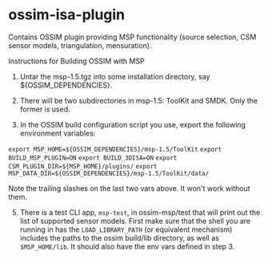 # ossim-isa-plugin
Contains OSSIM plugin providing MSP functionality (source selection, CSM sensor models, triangulation, mensuration). 

Instructions for Building OSSIM with MSP

1. Untar the msp-1.5.tgz into some installation directory, say ${OSSIM_DEPENDENCIES}.

2. There will be two subdirectories in msp-1.5: ToolKit and SMDK. Only the former is used.

3. In the OSSIM build configuration script you use, export the following environment variables:

  `export MSP_HOME=${OSSIM_DEPENDENCIES}/msp-1.5/ToolKit`
  `export BUILD_MSP_PLUGIN=ON`
  `export BUILD_3DISA=ON`
  `export CSM_PLUGIN_DIR=${MSP_HOME}/plugins/`
  `export MSP_DATA_DIR=${OSSIM_DEPENDENCIES}/msp-1.5/ToolKit/data/`
  
  Note the trailing slashes on the last two vars above. It won't work without them. 
  
5. There is a test CLI app, `msp-test`, in ossim-msp/test that will print out the list of supported
  sensor models. First make sure that the shell you are running in has the `LOAD_LIBRARY_PATH`
  (or equivalent mechanism) includes the paths to the ossim build/lib directory, as well as 
  `$MSP_HOME/lib`. It should also have the env vars defined in step 3.
  

